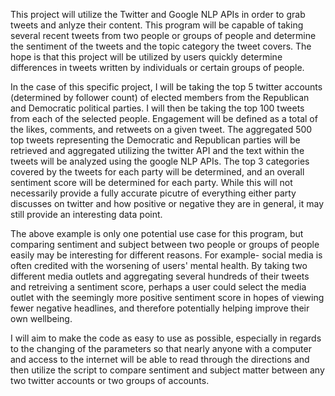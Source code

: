 This project will utilize the Twitter and Google NLP APIs in order to grab tweets and anlyze their content. This program will be capable of taking several recent tweets from two people or groups of people and determine the sentiment of the tweets and the topic category the tweet covers. The hope is that this project will be utilized by users quickly determine differences in tweets written by individuals or certain groups of people. 

In the case of this specific project, I will be taking the top 5 twitter accounts (determined by follower count) of elected members from the Republican and Democratic political parties. I will then be taking the top 100 tweets from each of the selected people. Engagement will be defined as a total of the likes, comments, and retweets on a given tweet. The aggregated 500 top tweets representing the Democratic and Republican parties will be retrieved and aggregated utilizing the twitter API and the text within the tweets will be analyzed using the google NLP APIs. The top 3 categories covered by the tweets for each party will be determined, and an overall sentiment score will be determined for each party. While this will not necessarily provide a fully accurate picutre of everything either party discusses on twitter and how positive or negative they are in general, it may still provide an interesting data point.

The above example is only one potential use case for this program, but comparing sentiment and subject between two people or groups of people easily may be interesting for different reasons. For example- social media is often credited with the worsening of users' mental health. By taking two different media outlets and aggregating several hundreds of their tweets and retreiving a sentiment score, perhaps a user could select the media outlet with the seemingly more positive sentiment score in hopes of viewing fewer negative headlines, and therefore potentially helping improve their own wellbeing. 

I will aim to make the code as easy to use as possible, especially in regards to the changing of the parameters so that nearly anyone with a computer and access to the internet will be able to read through the directions and then utilize the script to compare sentiment and subject matter between any two twitter accounts or two groups of accounts. 
